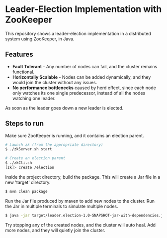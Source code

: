 # Leader-Election Implementation with ZooKeeper

This repository shows a leader-election implementation in a distributed system using ZooKeeper, in Java.

## Features

* **Fault Tolerant** - Any number of nodes can fail, and the cluster remains functional.
* **Horizontally Scalable** - Nodes can be added dynamically, and they would join the cluster without any issues.
* **No performance bottlenecks** caused by herd effect, since each node only watches its one single predecessor, instead
  of all the nodes watching one leader.
  
As soon as the leader goes down a new leader is elected.

## Steps to run
Make sure ZooKeeper is running, and it contains an election parent.
```bash
# Launch zk (from the appropriate directory)
$ ./zkServer.sh start

# Create an election parent
$ ./zkCli.sh
[zk]> create /election  
```

Inside the project directory, build the package. This will create a Jar file in a new 'target' directory.
```bash
$ mvn clean package
```

Run the Jar file produced by maven to add new nodes to the cluster.
Run the Jar in multiple terminals to simulate multiple nodes.
```bash
$ java -jar target/leader.election-1.0-SNAPSHOT-jar-with-dependencies.jar
```

Try stopping any of the created nodes, and the cluster will auto heal. Add more nodes, and they will quietly join the cluster.
